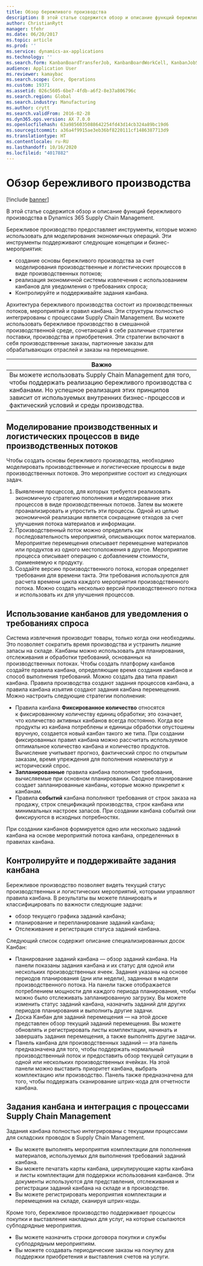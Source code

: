 ```yaml
---
title: Обзор бережливого производства
description: В этой статье содержится обзор и описание функций бережливого производства в Dynamics 365 Supply Chain Management.
author: ChristianRytt
manager: tfehr
ms.date: 06/20/2017
ms.topic: article
ms.prod: ''
ms.service: dynamics-ax-applications
ms.technology: ''
ms.search.form: KanbanBoardTransferJob, KanbanBoardWorkCell, KanbanJobSchedulingListPage, LeanProductionFlow, Kanban, KanbanQuantityOverview, KanbanAssignCard, KanbanCirculatingCards, KanbanRules, WHSKanbanWaveTableManagePickingListPool
audience: Application User
ms.reviewer: kamaybac
ms.search.scope: Core, Operations
ms.custom: 19371
ms.assetid: 026c5605-6be7-4fdb-a6f2-8e37a806796c
ms.search.region: Global
ms.search.industry: Manufacturing
ms.author: crytt
ms.search.validFrom: 2016-02-28
ms.dyn365.ops.version: AX 7.0.0
ms.openlocfilehash: 63a9856035088642254fd43d14cb324a89bc19d6
ms.sourcegitcommit: a36a4f9915ae3eb36bf8220111cf1486387713d9
ms.translationtype: HT
ms.contentlocale: ru-RU
ms.lasthandoff: 10/16/2020
ms.locfileid: "4017882"
---
```

# <a name="lean-manufacturing-overview"></a>Обзор бережливого производства

[!include [banner](../includes/banner.md)]

В этой статье содержится обзор и описание функций бережливого производства в Dynamics 365 Supply Chain Management.

Бережливое производство предоставляет инструменты, которые можно использовать для моделирования экономичных операций. Эти инструменты поддерживают следующие концепции и бизнес-мероприятия:
-   создание основы бережливого производства за счет моделирования производственные и логистических процессов в виде производственных потоков;
-   реализация экономичной системы извлечения с использованием канбанов для уведомления о требованиях спроса;
-   Контролируйте и поддерживайте задания канбана.

Архитектура бережливого производства состоит из производственных потоков, мероприятий и правил канбана. Эти структуры полностью интегрированы с процессами Supply Chain Management. Вы можете использовать бережливое производство в смешанной производственной среде, сочетающей в себе различные стратегии поставки, производства и приобретения. Эти стратегии включают в себя производственные заказы, партионные заказы для обрабатывающих отраслей и заказы на перемещение.

| **Важно**                                                                                                                                                                                                                                                                |
|------------------------------------------------------------------------------------------------------------------------------------------------------------------------------------------------------------------------------------------------------------------------------|
| Вы можете использовать Supply Chain Management для того, чтобы поддержать реализацию бережливого производства с канбанами. Но успешное реализация этих принципов зависит от используемых внутренних бизнес-процессов и фактический условий и среды производства. |

## <a name="modeling-manufacturing-and-logistics-processes-as-production-flows"></a>Моделирование производственных и логистических процессов в виде производственных потоков
Чтобы создать основы бережливого производства, необходимо моделировать производственные и логистические процессы в виде производственных потоков. Это мероприятие состоит из следующих задач.
1.  Выявление процессов, для которых требуется реализовать экономичную стратегию пополнения и моделирование этих процессов в виде производственных потоков. Затем вы можете проанализировать и упростить эти процессы. Одной из целью экономичной реализации является сокращение отходов за счет улучшения потока материалов и информации.
2.  Производственный поток можно определить как последовательность мероприятий, описывающих поток материалов. Мероприятие перемещения описывает перемещение материалов или продуктов из одного местоположения в другое. Мероприятие процесса описывает операцию с добавлением стоимости, применяемую к продукту.
3.  Создайте версию производственного потока, которая определяет требования для времени такта. Эти требования используются для расчета времени цикла каждого мероприятия производственного потока. Можно создать несколько версий производственного потока и использовать их для улучшения процессов.

## <a name="using-kanbans-to-signal-demand-requirements"></a>Использование канбанов для уведомления о требованиях спроса
Система извлечения производит товары, только когда они необходимы. Это позволяет сократить время производства и устранить лишние запасы на складе. Канбаны можно использовать для планирования, отслеживания и обработки требований, основанных на производственных потоках. Чтобы создать платформу канбанов создайте правила канбана, определяющие время создания канбанов и способ выполнения требований. Можно создать два типа правил канбана. Правила производства создают задания процессов канбана, а правила канбана изъятия создают задания канбана перемещения. Можно настроить следующие стратегии пополнения:
-   Правила канбана **Фиксированное количество** относятся к фиксированному количеству единиц обработки; это означает, что количество активных канбанов всегда постоянно. Когда все продукты из канбана потреблены и единицы обработки опустошены вручную, создается новый канбан такого же типа. При создании фиксированных правил канбана можно рассчитать используемое оптимальное количество канбана и количество продуктов. Вычисление учитывает прогноз, фактический спрос по открытым заказам, время упреждения для пополнения номенклатур и исторический спрос.
-   **Запланированные** правила канбана пополняют требования, вычисляемые при основном планировании. Сводное планирование создает запланированные канбаны, которые можно прикрепит к канбанам.
-   Правила **событий** канбана пополняют требования от строк заказа на продажу, строк спецификаций производства, строк канбана или минимальных настроек запасов. При создании канбана событий они фиксируются в исходных потребностях.

При создании канбанов формируется одно или несколько заданий канбана на основе мероприятий потока канбана, определенных в правилах канбана.

## <a name="monitoring-and-maintaining-kanban-jobs"></a>Контролируйте и поддерживайте задания канбана
Бережливое производство позволяет видеть текущий статус производственных и логистических мероприятий, которыми управляют правила канбана. В результаты вы можете планировать и классифицировать по важности следующие задачи:

-   обзор текущего графика заданий канбана;
-   планирование и перепланирование заданий канбана;
-   Отслеживание и регистрация статуса заданий канбана.

Следующий список содержит описание специализированных досок Канбан:
-   Планирование заданий канбана — обзор заданий канбана. На панели показаны задания канбана и их статус для одной или нескольких производственных ячеек. Задания указаны на основе периодов планирования (дни или недели), заданных в модели производственного потока. На панели также отображается потреблением мощности для каждого периода планирования, чтобы можно было отслеживать запланированную загрузку. Вы можете изменить статус заданий канбана, назначить заданий для других периодов планирования и выполнить другие задачи.
-   Доска Канбан для заданий перемещения — на этой доске представлен обзор текущий заданий перемещения. Вы можете обновлять и регистрировать листы комплектации, начинать и завершать задания перемещения, а также выполнять другие задачи.
-   Панель канбана для производственных заданий — эта панель предназначена для того, чтобы поддержать нормальный производственный поток и предоставить обзор текущей ситуации в одной или нескольких производственных ячейках. На этой панели можно выставить приоритет канбана, выбрать комплектацию или производство. Панель также предназначена для того, чтобы поддержать сканирование штрих-кода для отчетности канбана.

## <a name="kanban-jobs-and-integration-with-supply-chain-management-processes"></a>Задания канбана и интеграция с процессами Supply Chain Management
Задания канбана полностью интегрированы с текущими процессами для складских проводок в Supply Chain Management.
-   Вы можете выполнять мероприятия комплектации для пополнения материалов, используемых для выполнения требований заданий канбана.
-   Вы можете печатать карты канбана, циркулирующие карты канбана и листы комплектации для поддержки использования канбанов. Эти документы используются для представления, отслеживания и регистрации заданий канбана на складе и в производстве.
-   Вы можете регистрировать мероприятия комплектации и перемещения на складе, сканируя штрих-коды.

Кроме того, бережливое производство поддерживает процессы покупки и выставления накладных для услуг, на которые ссылаются субподрядные мероприятия.
-   Вы можете назначить строки договора покупки и службы субподрядным мероприятиям.
-   Вы можете создавать периодические заказы на покупку для поддержки приобретения и выставления счетов на услуги.






